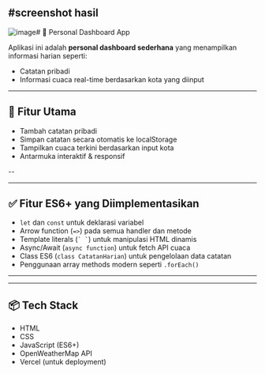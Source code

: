
#screenshot hasil
--

![image](https://github.com/user-attachments/assets/00270801-c0ff-40bc-a76f-4f2d6e6b3b87)# 🧭 Personal Dashboard App

Aplikasi ini adalah **personal dashboard sederhana** yang menampilkan informasi harian seperti:
- Catatan pribadi
- Informasi cuaca real-time berdasarkan kota yang diinput

---

## 🚀 Fitur Utama
- Tambah catatan pribadi
- Simpan catatan secara otomatis ke localStorage
- Tampilkan cuaca terkini berdasarkan input kota
- Antarmuka interaktif & responsif

--

---

## ✅ Fitur ES6+ yang Diimplementasikan
- `let` dan `const` untuk deklarasi variabel
- Arrow function (`=>`) pada semua handler dan metode
- Template literals (`` ` ` ``) untuk manipulasi HTML dinamis
- Async/Await (`async function`) untuk fetch API cuaca
- Class ES6 (`class CatatanHarian`) untuk pengelolaan data catatan
- Penggunaan array methods modern seperti `.forEach()`

---


---

## 📦 Tech Stack
- HTML
- CSS
- JavaScript (ES6+)
- OpenWeatherMap API
- Vercel (untuk deployment)

